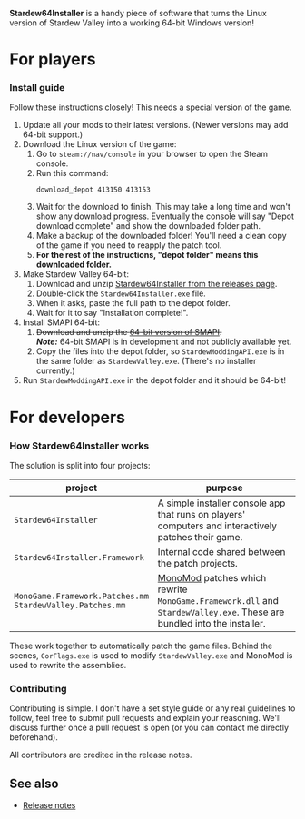 **Stardew64Installer** is a handy piece of software that turns the Linux version of Stardew Valley
into a working 64-bit Windows version!

# For players
### Install guide
Follow these instructions closely! This needs a special version of the game.

1. Update all your mods to their latest versions. (Newer versions may add 64-bit support.)
2. Download the Linux version of the game:
   1. Go to `steam://nav/console` in your browser to open the Steam console.
   2. Run this command:
      ```
      download_depot 413150 413153
      ```
   3. Wait for the download to finish. This may take a long time and won't show any download
      progress. Eventually the console will say
      "Depot download complete" and show the downloaded folder path.
   4. Make a backup of the downloaded folder! You'll need a clean copy of the game if you need to
      reapply the patch tool.
   5. **For the rest of the instructions, "depot folder" means this downloaded folder.**
3. Make Stardew Valley 64-bit:
   1. Download and unzip [Stardew64Installer from the releases page](https://github.com/Steviegt6/Stardew64Installer/releases).
   2. Double-click the `Stardew64Installer.exe` file.
   3. When it asks, paste the full path to the depot folder.
   4. Wait for it to say "Installation complete!".
4. Install SMAPI 64-bit:
   1. ~~Download and unzip the [64-bit version of SMAPI](https://smapi.io/).~~  
      ***Note:*** 64-bit SMAPI is in development and not publicly available yet.
   2. Copy the files into the depot folder, so `StardewModdingAPI.exe` is in the same folder as
      `StardewValley.exe`. (There's no installer currently.)
5. Run `StardewModdingAPI.exe` in the depot folder and it should be 64-bit!

# For developers
### How Stardew64Installer works
The solution is split into four projects:

project | purpose
------- | -------
`Stardew64Installer` | A simple installer console app that runs on players' computers and interactively patches their game.
`Stardew64Installer.Framework` | Internal code shared between the patch projects.
`MonoGame.Framework.Patches.mm`<br />`StardewValley.Patches.mm` | [MonoMod](https://github.com/MonoMod/MonoMod) patches which rewrite `MonoGame.Framework.dll` and `StardewValley.exe`. These are bundled into the installer.

These work together to automatically patch the game files. Behind the scenes, `CorFlags.exe` is
used to modify `StardewValley.exe` and MonoMod is used to rewrite the assemblies.

### Contributing
Contributing is simple. I don't have a set style guide or any real guidelines to follow, feel free
to submit pull requests and explain your reasoning. We'll discuss further once a pull request is
open (or you can contact me directly beforehand).

All contributors are credited in the release notes.

## See also
* [Release notes](RELEASE-NOTES.md)

